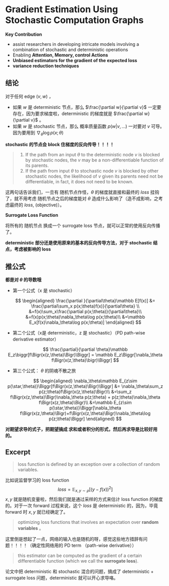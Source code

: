 # Gradient Estimation Using Stochastic Computation Graphs





**Key Contribution**

* assist researchers in developing intricate models involving a combination of stochastic and deterministic operations
* Enabling **Attention, Memory, control Actions**
* **Unbiased estimators for the gradient of the expected loss**
* **variance reduction techniques**




## 结论

对于任何 edge $(v,w)$ ，

* 如果 $w$ 是 deterministic 节点，那么 $\frac{\partial w}{\partial v}$ 一定要存在，因为要求梯度啦，deterministic 的梯度就是 $\frac{\partial w}{\partial v}$ 。
* 如果 $w$ 是 stochastic 节点，那么 概率质量函数 $p(w|v,...)$ 一对要对 $v$ 可导。因为要用到 $\nabla_\theta\log p(x;\theta)$



**stochastic 的节点会 block 住梯度的反向传导！！！！**



> 1. If the path from an input $\theta$  to the deterministic node $v$ is blocked by stochastic nodes, the $v$ may be a non-differentiable function of its parents.
> 2. If the path from input $\theta$ to stochastic node $v$ is blocked by other stochastic nodes, the likelihood of $v$ given its parents need not be differentiable, in fact, it does not need to be known. 

这两句话告诉我们，一旦有 随机节点作怪，$\theta$ 的梯度就直接和最终的 $loss$ 挂钩了，就不用考虑 随机节点之后的梯度能对 $\theta$ 造成什么影响了（造不成影响，之考虑最终的  $loss$, (objective)）。



**Surrogate Loss Function**

将所有的 随机节点 换成一个 surrogate loss 节点，就可以正常的使用反向传播了。



**deterministic 部分还是使用原来的基本的反向传导方法，对于 stochastic 结点，考虑被影响的 loss**



## 推公式

**都是对 $\theta$ 的导数哦**

* 第一个公式（x 是 stochastic）

$$
\begin{aligned}
\frac{\partial }{\partial\theta}\mathbb E[f(x)] &= \frac{\partial\sum_x p(x;\theta)f(x)}{\partial\theta} \\
&=f(x)\sum_x\frac{\partial p(x;\theta)}{\partial\theta}\\
&=f(x)p(x;\theta)\nabla_\theta\log p(x;\theta)\\
&=\mathbb E_x[f(x)\nabla_\theta\log p(x;\theta)]
\end{aligned}
$$

* 第二个公式（x是 deterministic，z 是 stochastic）（PD  path-wise derivative estimator）


$$
\frac{\partial}{\partial \theta}\mathbb E_z\biggr[f\Bigr(x(z,\theta)\Bigr)\Biggr] = \mathbb E_z\Biggr[\nabla_\theta f\Bigr(x(z,\theta)\bigr)\Biggr]
$$


* 第三个公式： $\theta$ 的阴魂不散之旅


$$
\begin{aligned}
\nabla_\theta\mathbb E_{z\sim p(\star,\theta)}\Biggr[f\Bigr(x(z,\theta)\Bigr)\Biggr] &= \nabla_\theta\sum_z p(z;\theta)f\Bigr(x(z,\theta)\Bigr)\\
&=\sum_z f\Bigr(x(z,\theta)\Bigr)\nabla_\theta p(z;\theta) + p(z;\theta)\nabla_\theta f\Bigr(x(z,\theta)\Bigr)\\
&=\mathbb E_{z\sim p(\star,\theta)}\Biggr[\nabla_\theta f\Bigr(x(z,\theta)\Bigr)+f\Bigr(x(z,\theta)\Bigr)\nabla_\theta\log p(z;\theta)\Biggr] 
\end{aligned}
$$

**对期望求导的式子，把期望搞成 求和或者积分的形式，然后再求导是比较好用的。**




## Excerpt

> loss function is defined by an exception over a collection of random variables.

比如说监督学习的 loss function
$$
loss=\mathbb E_{x,y\sim\rho} \Biggr[\bigr(y-f(x)\Bigr)^2\Biggr]
$$
$x,y$ 就是随机变量啦，然后我们就是通过采样的方式来估计 loss function 的梯度的。对于一次 forward 过程来说，这个 $loss$ 是 deterministic 的，因为，毕竟 forward 时 $x,y$ 就已经确定了。



> optimizing loss functions that involves an expectation over **random variables** 。

这里倒是想起了一点，网络的输入也是随机的呀，感觉这些地方措辞有问题！！！！（确定性网络用的 PD term （path-wise derivative））



> this estimator can be computed as the gradient of a certain differentiable function  (which  we call the **surrogate loss**).

论文中把 deterministic 和 stochastic 混合的问题，搞成了 deterministic + surrogate loss 问题，deterministic 就可以开心求导咯。

